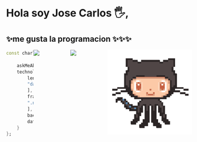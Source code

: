 <h1>Hola soy Jose Carlos 🖐, </h1>
<h2>✨me gusta la programacion ✨✨✨</h2>


<img align='right' src="https://raw.githubusercontent.com/iCharlesZ/FigureBed/master/img/octocat.gif" width="230">
<img align='right' src="https://dart.dev/assets/shared/dart/icon/64.png" width="100">
<img align='right' src="https://hernandezmiguel.es/images/iconos/flutter.png" width="100">




```dart
const charles = {
    
    askMeAbout: ["web,mobile dev", "tech", "game"],       
    technologies: {
        lengague:[
        "dart","C#","javascript","java"               
        ],
        framework:[
        ".net","flutter","vue"
        ],                                            
        backEnd: ["Java", "net"],
        databases: ["MySql", "mssql"],
    }
};
```



